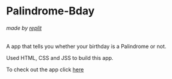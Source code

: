 # Palindrome-Bday
###### made by [replit](https://replit.com/)

A app that tells you whether your birthday is a Palindrome or not. 

Used HTML, CSS and JSS to build this app.

To check out the app click [here](https://palindrome-bday.swapilverma.repl.co/)
